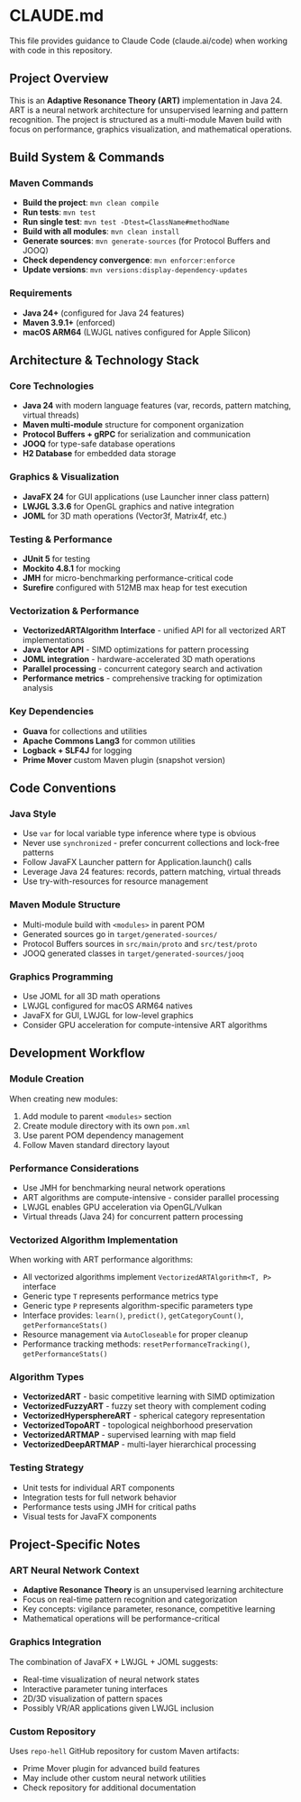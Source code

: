 # CLAUDE.md

This file provides guidance to Claude Code (claude.ai/code) when working with code in this repository.

## Project Overview

This is an **Adaptive Resonance Theory (ART)** implementation in Java 24. ART is a neural network architecture for unsupervised learning and pattern recognition. The project is structured as a multi-module Maven build with focus on performance, graphics visualization, and mathematical operations.

## Build System & Commands

### Maven Commands
- **Build the project**: `mvn clean compile`
- **Run tests**: `mvn test` 
- **Run single test**: `mvn test -Dtest=ClassName#methodName`
- **Build with all modules**: `mvn clean install`
- **Generate sources**: `mvn generate-sources` (for Protocol Buffers and JOOQ)
- **Check dependency convergence**: `mvn enforcer:enforce`
- **Update versions**: `mvn versions:display-dependency-updates`

### Requirements
- **Java 24+** (configured for Java 24 features)
- **Maven 3.9.1+** (enforced)
- **macOS ARM64** (LWJGL natives configured for Apple Silicon)

## Architecture & Technology Stack

### Core Technologies
- **Java 24** with modern language features (var, records, pattern matching, virtual threads)
- **Maven multi-module** structure for component organization
- **Protocol Buffers + gRPC** for serialization and communication
- **JOOQ** for type-safe database operations
- **H2 Database** for embedded data storage

### Graphics & Visualization
- **JavaFX 24** for GUI applications (use Launcher inner class pattern)
- **LWJGL 3.3.6** for OpenGL graphics and native integration
- **JOML** for 3D math operations (Vector3f, Matrix4f, etc.)

### Testing & Performance
- **JUnit 5** for testing
- **Mockito 4.8.1** for mocking
- **JMH** for micro-benchmarking performance-critical code
- **Surefire** configured with 512MB max heap for test execution

### Vectorization & Performance
- **VectorizedARTAlgorithm Interface** - unified API for all vectorized ART implementations
- **Java Vector API** - SIMD optimizations for pattern processing
- **JOML integration** - hardware-accelerated 3D math operations
- **Parallel processing** - concurrent category search and activation
- **Performance metrics** - comprehensive tracking for optimization analysis

### Key Dependencies
- **Guava** for collections and utilities
- **Apache Commons Lang3** for common utilities  
- **Logback + SLF4J** for logging
- **Prime Mover** custom Maven plugin (snapshot version)

## Code Conventions

### Java Style
- Use `var` for local variable type inference where type is obvious
- Never use `synchronized` - prefer concurrent collections and lock-free patterns
- Follow JavaFX Launcher pattern for Application.launch() calls
- Leverage Java 24 features: records, pattern matching, virtual threads
- Use try-with-resources for resource management

### Maven Module Structure
- Multi-module build with `<modules>` in parent POM
- Generated sources go in `target/generated-sources/`
- Protocol Buffers sources in `src/main/proto` and `src/test/proto`
- JOOQ generated classes in `target/generated-sources/jooq`

### Graphics Programming
- Use JOML for all 3D math operations
- LWJGL configured for macOS ARM64 natives
- JavaFX for GUI, LWJGL for low-level graphics
- Consider GPU acceleration for compute-intensive ART algorithms

## Development Workflow

### Module Creation
When creating new modules:
1. Add module to parent `<modules>` section
2. Create module directory with its own `pom.xml`
3. Use parent POM dependency management
4. Follow Maven standard directory layout

### Performance Considerations  
- Use JMH for benchmarking neural network operations
- ART algorithms are compute-intensive - consider parallel processing
- LWJGL enables GPU acceleration via OpenGL/Vulkan
- Virtual threads (Java 24) for concurrent pattern processing

### Vectorized Algorithm Implementation
When working with ART performance algorithms:
- All vectorized algorithms implement `VectorizedARTAlgorithm<T, P>` interface
- Generic type `T` represents performance metrics type
- Generic type `P` represents algorithm-specific parameters type
- Interface provides: `learn()`, `predict()`, `getCategoryCount()`, `getPerformanceStats()`
- Resource management via `AutoCloseable` for proper cleanup
- Performance tracking methods: `resetPerformanceTracking()`, `getPerformanceStats()`

### Algorithm Types
- **VectorizedART** - basic competitive learning with SIMD optimization
- **VectorizedFuzzyART** - fuzzy set theory with complement coding
- **VectorizedHypersphereART** - spherical category representation
- **VectorizedTopoART** - topological neighborhood preservation
- **VectorizedARTMAP** - supervised learning with map field
- **VectorizedDeepARTMAP** - multi-layer hierarchical processing

### Testing Strategy
- Unit tests for individual ART components
- Integration tests for full network behavior
- Performance tests using JMH for critical paths
- Visual tests for JavaFX components

## Project-Specific Notes

### ART Neural Network Context
- **Adaptive Resonance Theory** is an unsupervised learning architecture
- Focus on real-time pattern recognition and categorization
- Key concepts: vigilance parameter, resonance, competitive learning
- Mathematical operations will be performance-critical

### Graphics Integration
The combination of JavaFX + LWJGL + JOML suggests:
- Real-time visualization of neural network states
- Interactive parameter tuning interfaces  
- 2D/3D visualization of pattern spaces
- Possibly VR/AR applications given LWJGL inclusion

### Custom Repository
Uses `repo-hell` GitHub repository for custom Maven artifacts:
- Prime Mover plugin for advanced build features
- May include other custom neural network utilities
- Check repository for additional documentation